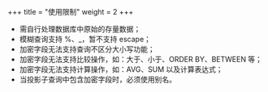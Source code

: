 +++
title = "使用限制"
weight = 2
+++

- 需自行处理数据库中原始的存量数据；
- 模糊查询支持 %、_，暂不支持 escape；
- 加密字段无法支持查询不区分大小写功能；
- 加密字段无法支持比较操作，如：大于、小于、ORDER BY、BETWEEN 等；
- 加密字段无法支持计算操作，如：AVG、SUM 以及计算表达式；
- 当投影子查询中包含加密字段时，必须使用别名。
